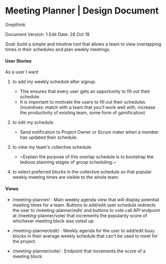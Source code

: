 Meeting Planner | Design Document
======
Grepthink

Document Version: 1
Edit Date: 28 Oct 18


Goal: build a simple and intuitive tool that allows a team to view overlapping times in their schedules and plan weekly meetings.

#### User Stories

As a user I want

1. to add my weekly schedule after signup.
    - This ensures that every user gets an opportunity to fill out their schedule.
    - It is important to motivate the users to fill out their schedules (incentives: match with a team that you'll work well with, increase the productivity of existing team, some form of gamification)

2. to edit my schedule.
    - Send notification to Project Owner or Scrum mater when a member has updated their schedule.

3. to view my team's collective schedule.
    - ~Explain the purpose of this overlap schedule is to bootstrap the tedious planning stages of group scheduling.~

4. to select preferred blocks in the collective schedule so that popular weekly meeting times are visible to the whole team.



#### Views

- /meeting-planner/ : Main weekly agenda view that will display potential meeting times for a team. Buttons to add/edit user schedule redirects the user to /meeting-planner/edit/ and buttons to vote call API endpoint at /meeting-planner/vote/ that increments the popularity score of whichever meeting block was voted up.


- /meeting-planner/edit/ : Weekly agenda for the user to add/edit busy blocks in their average weekly schedule that can't be used to meet for the project.

- /meeting-planner/vote/ : Endpoint that increments the score of a meeting block. 
